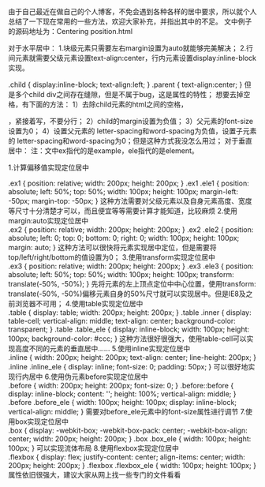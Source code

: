 由于自己最近在做自己的个人博客，不免会遇到各种各样的居中要求，所以就个人总结了一下现在常用的一些方法，欢迎大家补充，并指出其中的不足。
文中例子的源码地址为：Centering position.html

对于水平居中：
1.块级元素只需要左右margin设置为auto就能够完美解决；
2.行间元素就需要父级元素设置text-align:center，行内元素设置display:inline-block实现。

.child {
  display:inline-block;
  text-align:left;
}
.parent {
  text-align:center;
}
但是多个child div之间存在缝隙，但是不属于bug，这是属性的特性；
想要去掉空格，有下面的方法：
1）去除child元素的html之间的空格，<div></div><div></div><div></div>，紧接着写，不要分行；
2）child的margin设置为负值；
3）父元素的font-size设置为0；
4）设置父元素的 letter-spacing和word-spacing为负值，设置子元素的 letter-spacing和word-spacing为0；但是这种方式我没怎么用过；
对于垂直居中：
注：文中ex指代的是example，ele指代的是element。

1.计算偏移值实现定位居中

<div class="ex1">
    <div class="ele1"></div>
  </div>
.ex1 {
      position: relative;
      width: 200px;
      height: 200px;
}
.ex1 .ele1 {
      position: absolute; 
      left: 50%;
      top: 50%;
      width: 100px;
      height: 100px;
      margin-left: -50px; 
      margin-top: -50px; 
 }
这种方法需要对父级元素以及自身元素高度、宽度等尺寸十分清楚才可以，而且便宜等等需要计算才能知道，比较麻烦
2.使用margin:auto实现定位居中

  <div class="ex2">
    <div class="ele2"></div>
  </div>
.ex2 {
  position: relative;
  width: 200px;
  height: 200px;
}
.ex2 .ele2 {
  position: absolute; 
  left: 0;
  top: 0;
  bottom: 0;
  right: 0;
  width: 100px;
  height: 100px;
  margin: auto;
}
这种方法可以很快将元素实现居中定位，但是需要将top/left/right/bottom的值设置为0；
3.使用transform实现定位居中

<div class="ex3">
  <div class="ele3"></div>
</div>
.ex3 {
  position: relative;
  width: 200px;
  height: 200px;
}
.ex3 .ele3 {
  position: absolute;
  left: 50%;
  top: 50%;
  width: 100px;
  height: 100px;
  transform: translate(-50%, -50%);
}
先将元素的左上顶点定位中中心位置，使用transform: translate(-50%, -50%)偏移元素自身的50%尺寸就可以实现居中。但是IE8及之前浏览器不可用；
4.使用table实现定位居中

  <div class="table">
    <div class="inner">
        <div class="table_ele"></div>
    </div>
</div>
.table {
    display: table;
    width: 200px;
    height: 200px;
}
.table .inner {
    display: table-cell;
    vertical-align: middle;
    text-align: center;
    background-color: transparent;
}
.table .table_ele {
    display: inline-block;
    width: 100px;
    height: 100px;
    background-color: #ccc;
}
这种方法很好很强大，使用table-cell可以实现高度不同的元素的垂直居中......
5.使用inline实现定位居中

<div class="inline">
  <div class="inline_ele"> </div>
</div>
.inline {
    width: 200px;
    height: 200px;
    text-align: center;
    line-height: 200px;
}
.inline .inline_ele {
    display: inline;
    font-size: 0;
    padding: 50px;
}
可以很好地实现行内居中
6.使用伪元素before实现定位居中

<div class="before">
  <div class="before_ele"> </div>
</div>
.before {
    width: 200px;
    height: 200px;
    font-size: 0;
}
.before::before {
    display: inline-block;
    content: '';
    height: 100%;
    vertical-align: middle;
}
.before .before_ele {
    width: 100px;
    height: 100px;
    display: inline-block;
vertical-align: middle;
}
需要对before_ele元素中的font-size属性进行调节
7.使用box实现定位居中

<div class="box">
  <div class="box_ele"> </div>
</div>
.box {
    display: -webkit-box;
-webkit-box-pack: center;
-webkit-box-align: center;
    width: 200px;
    height: 200px;
}
.box .box_ele {
    width: 100px;
    height: 100px;
}
可以实现流体布局
8.使用flexbox实现定位居中

<div class="flexbox">
  <div class="flexbox_ele"> </div>
</div>
.flexbox {
    display: flex;
    justify-content: center;
    align-items: center;
    width: 200px;
    height: 200px;
}
.flexbox .flexbox_ele {
    width: 100px;
    height: 100px;
}
属性依旧很强大，建议大家从网上找一些专门的文件看看
